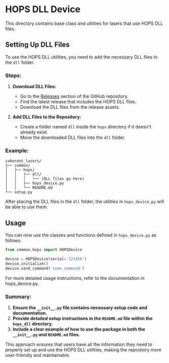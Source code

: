# HOPS DLL Device

This directory contains base class and utilities for lasers that use HOPS DLL files.

## Setting Up DLL Files

To use the HOPS DLL utilities, you need to add the necessary DLL files to the `dll` folder.

### Steps:

1. **Download DLL Files:**
   - Go to the [Releases]() section of the GitHub repository.
   - Find the latest release that includes the HOPS DLL files.
   - Download the DLL files from the release assets.

2. **Add DLL Files to the Repository:**
   - Create a folder named `dll` inside the `hops` directory if it doesn't already exist.
   - Move the downloaded DLL files into the `dll` folder.

### Example:

```
coherent_lasers/
├── common/
│   ├── hops/
│   │   ├── dll/
│   │   │   └── (DLL files go here)
│   │   ├── hops_device.py
│   │   └── README.md
└── setup.py
```

After placing the DLL files in the `dll` folder, the utilities in `hops_device.py` will be able to use them.

## Usage

You can now use the classes and functions defined in `hops_device.py` as follows:

```python
from common.hops import HOPSDevice

device = HOPSDevice(serial='123456')
device.initialize()
device.send_command('some_command')
```

For more detailed usage instructions, refer to the documentation in hops_device.py.

### Summary:

1. **Ensure the `__init__.py` file contains necessary setup code and documentation.**
2. **Provide detailed setup instructions in the `README.md` file within the `hops_dll` directory.**
3. **Include a clear example of how to use the package in both the `__init__.py` and `README.md` files.**

This approach ensures that users have all the information they need to properly set up and use the HOPS DLL utilities, making the repository more user-friendly and maintainable.